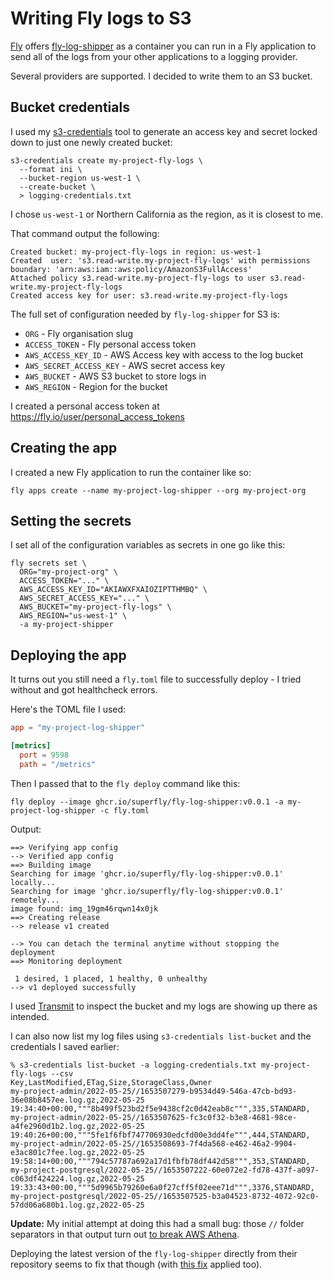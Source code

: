 # Writing Fly logs to S3

[Fly](https://fly.io/) offers [fly-log-shipper](https://github.com/superfly/fly-log-shipper) as a container you can run in a Fly application to send all of the logs from your other applications to a logging provider.

Several providers are supported. I decided to write them to an S3 bucket.

## Bucket credentials

I used my [s3-credentials](https://github.com/simonw/s3-credentials) tool to generate an access key and secret locked down to just one newly created bucket:

```
s3-credentials create my-project-fly-logs \
  --format ini \
  --bucket-region us-west-1 \
  --create-bucket \
  > logging-credentials.txt
```
I chose `us-west-1` or Northern California as the region, as it is closest to me.

That command output the following:

```
Created bucket: my-project-fly-logs in region: us-west-1
Created  user: 's3.read-write.my-project-fly-logs' with permissions boundary: 'arn:aws:iam::aws:policy/AmazonS3FullAccess'
Attached policy s3.read-write.my-project-fly-logs to user s3.read-write.my-project-fly-logs
Created access key for user: s3.read-write.my-project-fly-logs
```

The full set of configuration needed by `fly-log-shipper` for S3 is:

- `ORG` - Fly organisation slug
- `ACCESS_TOKEN` - Fly personal access token
- `AWS_ACCESS_KEY_ID`	- AWS Access key with access to the log bucket
- `AWS_SECRET_ACCESS_KEY` - AWS secret access key
- `AWS_BUCKET` - AWS S3 bucket to store logs in
- `AWS_REGION` - Region for the bucket

I created a personal access token at https://fly.io/user/personal_access_tokens

## Creating the app

I created a new Fly application to run the container like so:

    fly apps create --name my-project-log-shipper --org my-project-org

## Setting the secrets

I set all of the configuration variables as secrets in one go like this:
```
fly secrets set \
  ORG="my-project-org" \
  ACCESS_TOKEN="..." \
  AWS_ACCESS_KEY_ID="AKIAWXFXAIOZIPTTHMBQ" \
  AWS_SECRET_ACCESS_KEY="..." \
  AWS_BUCKET="my-project-fly-logs" \
  AWS_REGION="us-west-1" \
  -a my-project-shipper
```

## Deploying the app

It turns out you still need a `fly.toml` file to successfully deploy - I tried without and got healthcheck errors.

Here's the TOML file I used:

```toml
app = "my-project-log-shipper"

[metrics]
  port = 9598
  path = "/metrics"
```

Then I passed that to the `fly deploy` command like this:

```
fly deploy --image ghcr.io/superfly/fly-log-shipper:v0.0.1 -a my-project-log-shipper -c fly.toml
```
Output:
```
==> Verifying app config
--> Verified app config
==> Building image
Searching for image 'ghcr.io/superfly/fly-log-shipper:v0.0.1' locally...
Searching for image 'ghcr.io/superfly/fly-log-shipper:v0.0.1' remotely...
image found: img_19gm46rqwn14x0jk
==> Creating release
--> release v1 created

--> You can detach the terminal anytime without stopping the deployment
==> Monitoring deployment

 1 desired, 1 placed, 1 healthy, 0 unhealthy
--> v1 deployed successfully
```
I used [Transmit](https://panic.com/transmit/) to inspect the bucket and my logs are showing up there as intended.

I can also now list my log files using `s3-credentials list-bucket` and the credentials I saved earlier:

```
% s3-credentials list-bucket -a logging-credentials.txt my-project-fly-logs --csv 
Key,LastModified,ETag,Size,StorageClass,Owner
my-project-admin/2022-05-25//1653507279-b9534d49-546a-47cb-bd93-36e08b8457ee.log.gz,2022-05-25 19:34:40+00:00,"""8b499f523bd2f5e9438cf2c0d42eab8c""",335,STANDARD,
my-project-admin/2022-05-25//1653507625-fc3c0f32-b3e8-4681-98ce-a4fe2960d1b2.log.gz,2022-05-25 19:40:26+00:00,"""5fe1f6fbf747706930edcfd00e3dd4fe""",444,STANDARD,
my-project-admin/2022-05-25//1653508693-7f4da568-e462-46a2-9904-e3ac801c7fee.log.gz,2022-05-25 19:58:14+00:00,"""794c57787a692a17d1fbfb78df442d58""",353,STANDARD,
my-project-postgresql/2022-05-25//1653507222-60e072e2-fd78-437f-a097-c063df424224.log.gz,2022-05-25 19:33:43+00:00,"""5d9965b79260e6a0f27cff5f02eee71d""",3376,STANDARD,
my-project-postgresql/2022-05-25//1653507525-b3a04523-8732-4072-92c0-57dd06a680b1.log.gz,2022-05-25 
```
**Update:** My initial attempt at doing this had a small bug: those `//` folder separators in that output turn out [to break AWS Athena](https://til.assahbismark.com/aws/athena-key-does-not-exist).

Deploying the latest version of the `fly-log-shipper` directly from their repository seems to fix that though (with [this fix](https://github.com/superfly/fly-log-shipper/pull/29) applied too).
